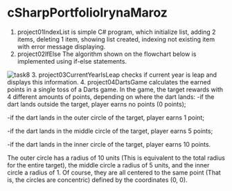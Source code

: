 # cSharpPortfolioIrynaMaroz
 1. project01IndexList is simple C# program, which initialize list, adding 2 items, deleting 1 item, showing list created, indexing not existing item with error message displaying.
 2. project02IfElse The algorithm shown on the flowchart below is implemented using if-else statements.

![task8](https://github.com/MarozIryna/cSharpPortfolioIrynaMaroz/assets/149661028/eed85ede-a739-4ada-873d-7038c9801356)
3. project03CurrentYearIsLeap checks if current year is leap and displays this information.
4. project04DartsGame calculates the earned points in a single toss of a Darts game. 
        In the game, the target rewards with 4 different amounts of points, depending on where the dart lands:
 -if the dart lands outside the target, player earns no points (0 points);

 -if the dart lands in the outer circle of the target, player earns 1 point;

 -if the dart lands in the middle circle of the target, player earns 5 points;

 -if the dart lands in the inner circle of the target, player earns 10 points.

The outer circle has a radius of 10 units (This is equivalent to the total radius for the entire target), the middle circle a radius of 5 units, and the inner circle a radius of 1. Of course, they are all centered to the same point (That is, the circles are concentric) defined by the coordinates (0, 0).

